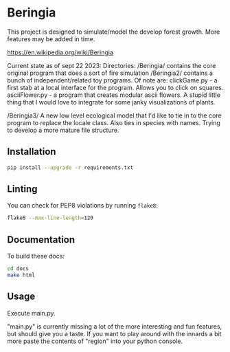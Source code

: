 # Beringia

This project is designed to simulate/model the develop forest growth. More features may be added in time.

https://en.wikipedia.org/wiki/Beringia

Current state as of sept 22 2023:
Directories:
/Beringia/ contains the core original program that does a sort of fire simulation
/Beringia2/ contains a bunch of independent/related toy programs. Of note are:
clickGame.py - a first stab at a local interface for the program. Allows you to click on squares.
asciiFlower.py - a program that creates modular ascii flowers. A stupid little thing that I would love to integrate for some janky visualizations of plants.

/Beringia3/ A new low level ecological model that I'd like to tie in to the core program to replace the locale class. Also ties in species with names. Trying to develop a more mature file structure.
## Installation

```bash
pip install --upgrade -r requirements.txt
```

## Linting

You can check for PEP8 violations by running `flake8`:

```bash
flake8 --max-line-length=120
```

## Documentation

To build these docs:

```bash
cd docs
make html
```


## Usage

Execute main.py. 

"main.py" is currently missing a lot of the more interesting and fun features, but should give you a taste. 
If you want to play around with the innards a bit more paste the contents of "region" into your python console.
